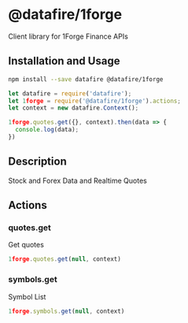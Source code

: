 # @datafire/1forge

Client library for 1Forge Finance APIs

## Installation and Usage
```bash
npm install --save datafire @datafire/1forge
```

```js
let datafire = require('datafire');
let 1forge = require('@datafire/1forge').actions;
let context = new datafire.Context();

1forge.quotes.get({}, context).then(data => {
  console.log(data);
})
```

## Description
Stock and Forex Data and Realtime Quotes

## Actions
### quotes.get
Get quotes


```js
1forge.quotes.get(null, context)
```


### symbols.get
Symbol List


```js
1forge.symbols.get(null, context)
```


